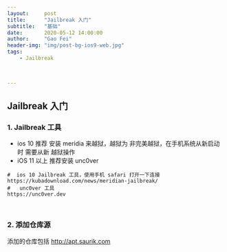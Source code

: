 ```yaml
---
layout:     post
title:      "Jailbreak 入门"
subtitle:   "基础"
date:       2020-05-12 14:00:00
author:     "Gao Fei"
header-img: "img/post-bg-ios9-web.jpg"
tags:
    - Jailbreak
    


---
```


## Jailbreak 入门

### 1. Jailbreak 工具
- ios 10 推荐 安装 meridia 来越狱，越狱为 非完美越狱，在手机系统从新启动时 需要从新 越狱操作
- iOS 11 以上 推荐安装 unc0ver

``` 
#  ios 10 Jailbreak 工具，使用手机 safari 打开一下连接
https://kubadownload.com/news/meridian-jailbreak/
#   unc0ver 工具
https://unc0ver.dev



``` 
### 2. 添加仓库源
添加的仓库包括
http://apt.saurik.com


```


```





